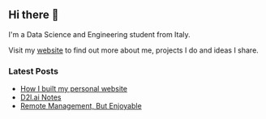 ## Hi there 👋
I'm a Data Science and Engineering student from Italy.

Visit my [website](https://giuseppegalilei.com) to find out more about me, projects I do and ideas I share.

### Latest Posts
- [How I built my personal website](https://giuseppegalilei.com/blog/how_to_website/)
- [D2l.ai Notes](https://giuseppegalilei.com/blog/d2l_notes/)
- [Remote Management, But Enjoyable](https://giuseppegalilei.com/blog/remote/)

<!--
**GiuseppeGalilei/GiuseppeGalilei** is a ✨ _special_ ✨ repository because its `README.md` (this file) appears on your GitHub profile.

Here are some ideas to get you started:

- 🔭 I’m currently working on ...
- 🌱 I’m currently learning ...
- 👯 I’m looking to collaborate on ...
- 🤔 I’m looking for help with ...
- 💬 Ask me about ...
- 📫 How to reach me: ...
- 😄 Pronouns: ...
- ⚡ Fun fact: ...
-->
